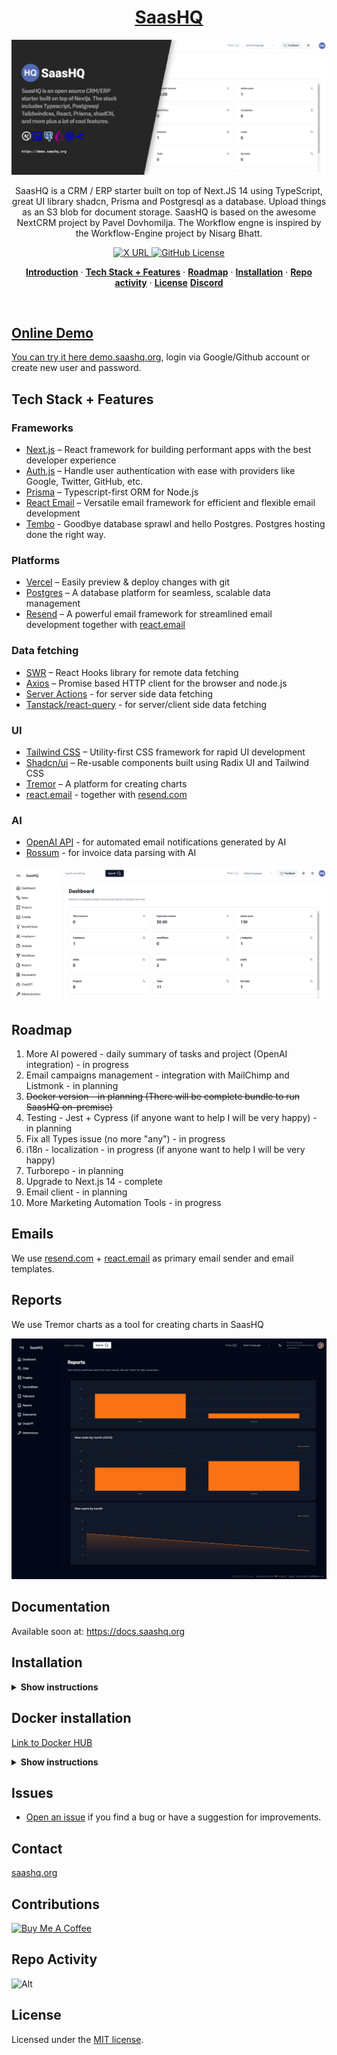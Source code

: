 <a href="https://demo.saashq.org/">
  <h1 align="center">SaasHQ</h1>
</a>

<p align="center">
<img alt="OG" src="public/images/opengraph-image.png" />
</p>

<p align="center">
SaasHQ is a CRM / ERP starter built on top of Next.JS 14 using TypeScript, great UI library shadcn, Prisma and Postgresql as a database. Upload things as an S3 blob for document storage. SaasHQ is based on the awesome NextCRM project by Pavel Dovhomilja. The Workflow engne is inspired by 
the Workflow-Engine project by Nisarg Bhatt. 
</p>

<p align="center">
  <a href="https://twitter.com/saashqdev">
    <img alt="X URL" src="https://img.shields.io/twitter/url?url=https%3A%2F%2Ftwitter.com%2Fsaashqdev">
  </a>
  <a href="https://github.com/saashqdev/saashq/blob/main/LICENSE">
    <img alt="GitHub License" src="https://img.shields.io/github/license/saashqdev/saashq">
  </a>
</p>

<p align="center">
  <a href="#online-demo"><strong>Introduction</strong></a> ·
  <a href="#tech-stack--features"><strong>Tech Stack + Features</strong></a> ·
  <a href="#roadmap"><strong>Roadmap</strong></a> ·
  <a href="#installation"><strong>Installation</strong></a> ·
  <a href="#repo-activity"><strong>Repo activity</strong></a> ·
  <a href="#license"><strong>License</strong></a>
  <a href="https://discord.gg/kBhAUKBMgf"><strong>Discord</strong>  
</p>
<br/>


## Online Demo

You can try it here [demo.saashq.org](https://demo.saashq.org), login via Google/Github account or create new user and password.

## Tech Stack + Features

### Frameworks

- [Next.js](https://nextjs.org/) – React framework for building performant apps with the best developer experience
- [Auth.js](https://authjs.dev/) – Handle user authentication with ease with providers like Google, Twitter, GitHub, etc.
- [Prisma](https://www.prisma.io/) – Typescript-first ORM for Node.js
- [React Email](https://react.email/) – Versatile email framework for efficient and flexible email development
- [Tembo](https://tembo.io) - Goodbye database sprawl and hello Postgres. Postgres hosting done the right way.

### Platforms

- [Vercel](https://vercel.com/) – Easily preview & deploy changes with git
- [Postgres](https://postgres.com/) – A database platform for seamless, scalable data management
- [Resend](https://resend.com/) – A powerful email framework for streamlined email development together with [react.email](https://react.email)

### Data fetching

- [SWR](https://swr.vercel.app/) – React Hooks library for remote data fetching
- [Axios](https://axios-http.com/) – Promise based HTTP client for the browser and node.js
- [Server Actions]() - for server side data fetching
- [Tanstack/react-query](https://react-query.tanstack.com/) - for server/client side data fetching

### UI

- [Tailwind CSS](https://tailwindcss.com/) – Utility-first CSS framework for rapid UI development
- [Shadcn/ui](https://ui.shadcn.com/) – Re-usable components built using Radix UI and Tailwind CSS
- [Tremor](https://www.tremor.so/) – A platform for creating charts
- [react.email](https://react.email) - together with [resend.com](https://resend.com)

### AI

- [OpenAI API](https://openai.com/blog/openai-api) - for automated email notifications generated by AI
- [Rossum](https://rossum.ai/) - for invoice data parsing with AI

![hero](/public/og.png)

## Roadmap

1. More AI powered - daily summary of tasks and project (OpenAI integration) - in progress
2. Email campaigns management - integration with MailChimp and Listmonk - in planning
3. ~~Docker version - in planning (There will be complete bundle to run SaasHQ on-premise)~~
4. Testing - Jest + Cypress (if anyone want to help I will be very happy) - in planning
5. Fix all Types issue (no more "any") - in progress
6. i18n - localization - in progress (if anyone want to help I will be very happy)
7. Turborepo - in planning
8. Upgrade to Next.js 14 - complete
9. Email client - in planning
10. More Marketing Automation Tools - in progress

## Emails

We use [resend.com](https://resend.com) + [react.email](https://react.email) as primary email sender and email templates.

## Reports

We use Tremor charts as a tool for creating charts in SaasHQ

![hero](/public/reports.png)

## Documentation

Available soon at: https://docs.saashq.org

## Installation

<details><summary><b>Show instructions</b></summary>

1. Clone the repository:

   ```sh
   git clone https://github.com/saashqdev/saashq.git
   cd saashq
   ```

1. Install the preset:

   ```sh
   npm install
   ```

1. Copy the environment variables to .env

   ```sh
   cp .env.example .env
   ```

   ```sh
   cp .env.local.example .env.local
   ```

   **.env**

   > > - You will need a Postgresql URI string for Prisma ORM

   **.env.local**

   > > - NextAUTH - for auth
   > > - uploadthings - for storing files
   > > - rossum - for invoice data exporting
   > > - openAI - for automatic Project management assistant
   > > - SMTP and IMAP for emails

1. Init Prisma

   ```sh
    npx prisma generate
    npx prisma db push
   ```

1. Import initial data from initial-data folder

   ```sh
   npx prisma db seed
   ```

1. Run app on local

   ```sh
   npm run dev
   ```

1. http://localhost:3000

</details>

## Docker installation

[Link to Docker HUB](https://hub.docker.com/repository/saashqdev/saashq/general)

<details><summary><b>Show instructions</b></summary>

1. Postgreql URI string for Prisma ORM:

2. Install the preset:

   ```create
   .env (for Prisma URI string) and .env.local (all others ENVs) file inside docker folder
   ```

3. run docker-compose

   ```sh
   docker-compose up -d
   ```

4. Init Prisma

   ```sh
    docker-compose exec saashq npx prisma generate
    docker-compose exec saashq npx prisma db push
   ```

5. Import initial data from initial-data folder

   ```sh
   npx prisma db seed
   ```

6. http://localhost:3000
</details>

## Issues

- [Open an issue](https://github.com/saashqdev/saashq/issues) if you find a bug or have a suggestion for improvements.

## Contact

[saashq.org](https://saashq.org)

## Contributions

<a href="https://www.buymeacoffee.com/saashqdev" target="_blank"><img src="https://cdn.buymeacoffee.com/buttons/default-orange.png" alt="Buy Me A Coffee" height="41" width="174"></a> 

## Repo Activity

![Alt](https://repobeats.axiom.co/api/embed/2e232d8085eb660d127f4d8885e560dd08450630.svg "Repobeats analytics image")

## License

Licensed under the [MIT license](https://github.com/saashqdev/saashq/blob/main/LICENSE.md).
